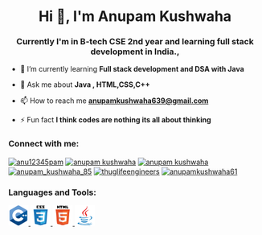 <h1 align="center">Hi 👋, I'm Anupam Kushwaha</h1>
<h3 align="center">Currently I'm in B-tech CSE 2nd year and learning full stack development in India.,</h3>

- 🌱 I’m currently learning **Full stack development and DSA with Java**

- 💬 Ask me about **Java , HTML,CSS,C++**

- 📫 How to reach me **anupamkushwaha639@gmail.com**

- ⚡ Fun fact **I think codes are nothing its all about thinking**

<h3 align="left">Connect with me:</h3>
<p align="left">
<a href="https://twitter.com/anu12345pam" target="blank"><img align="center" src="https://raw.githubusercontent.com/rahuldkjain/github-profile-readme-generator/master/src/images/icons/Social/twitter.svg" alt="anu12345pam" height="30" width="40" /></a>
<a href="https://linkedin.com/in/anupam kushwaha" target="blank"><img align="center" src="https://raw.githubusercontent.com/rahuldkjain/github-profile-readme-generator/master/src/images/icons/Social/linked-in-alt.svg" alt="anupam kushwaha" height="30" width="40" /></a>
<a href="https://fb.com/anupam kushwaha" target="blank"><img align="center" src="https://raw.githubusercontent.com/rahuldkjain/github-profile-readme-generator/master/src/images/icons/Social/facebook.svg" alt="anupam kushwaha" height="30" width="40" /></a>
<a href="https://instagram.com/anupam_kushwaha_85" target="blank"><img align="center" src="https://raw.githubusercontent.com/rahuldkjain/github-profile-readme-generator/master/src/images/icons/Social/instagram.svg" alt="anupam_kushwaha_85" height="30" width="40" /></a>
<a href="https://www.youtube.com/c/thuglifeengineers" target="blank"><img align="center" src="https://raw.githubusercontent.com/rahuldkjain/github-profile-readme-generator/master/src/images/icons/Social/youtube.svg" alt="thuglifeengineers" height="30" width="40" /></a>
<a href="https://www.hackerrank.com/anupamkushwaha61" target="blank"><img align="center" src="https://raw.githubusercontent.com/rahuldkjain/github-profile-readme-generator/master/src/images/icons/Social/hackerrank.svg" alt="anupamkushwaha61" height="30" width="40" /></a>
</p>

<h3 align="left">Languages and Tools:</h3>
<p align="left"> <a href="https://www.w3schools.com/cpp/" target="_blank" rel="noreferrer"> <img src="https://raw.githubusercontent.com/devicons/devicon/master/icons/cplusplus/cplusplus-original.svg" alt="cplusplus" width="40" height="40"/> </a> <a href="https://www.w3schools.com/css/" target="_blank" rel="noreferrer"> <img src="https://raw.githubusercontent.com/devicons/devicon/master/icons/css3/css3-original-wordmark.svg" alt="css3" width="40" height="40"/> </a> <a href="https://www.w3.org/html/" target="_blank" rel="noreferrer"> <img src="https://raw.githubusercontent.com/devicons/devicon/master/icons/html5/html5-original-wordmark.svg" alt="html5" width="40" height="40"/> </a> <a href="https://www.java.com" target="_blank" rel="noreferrer"> <img src="https://raw.githubusercontent.com/devicons/devicon/master/icons/java/java-original.svg" alt="java" width="40" height="40"/> </a> </p>


<!---
anupamkushwaha85/anupamkushwaha85 is a ✨ special ✨ repository because its `README.md` (this file) appears on your GitHub profile.
You can click the Preview link to take a look at your changes.
--->
